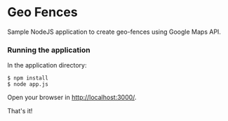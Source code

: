 # Geo Fences

Sample NodeJS application to create geo-fences using Google Maps API.

### Running the application

In the application directory:

```
$ npm install
$ node app.js
```

Open your browser in [http://localhost:3000/](http://localhost:3000/).

That's it!
